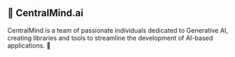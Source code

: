 ## 🤖 CentralMind.ai

CentralMind is a team of passionate individuals dedicated to Generative AI, creating libraries and tools to streamline the development of AI-based applications. 👾
